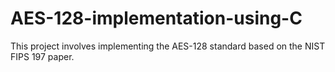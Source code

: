 # AES-128-implementation-using-C

This project involves implementing the AES-128 standard based on the NIST FIPS 197 paper.
